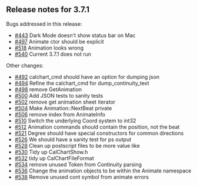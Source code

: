 ## Release notes for 3.7.1

Bugs addressed in this release:

* [#443](../../issues/443) Dark Mode doesn't show status bar on Mac
* [#497](../../issues/497) Animate ctor should be explicit
* [#518](../../issues/518) Animation looks wrong
* [#540](../../issues/540) Current 3.7.1 does not run

Other changes:

* [#492](../../issues/492) calchart_cmd should have an option for dumping json
* [#494](../../issues/494) Refine the calchart_cmd for dump_continuity_text
* [#498](../../issues/498) remove GetAnimation
* [#500](../../issues/500) Add JSON tests to sanity tests
* [#502](../../issues/502) remove get animation sheet iterator
* [#504](../../issues/504) Make Animation::NextBeat private
* [#506](../../issues/506) remove index from AnimateInfo
* [#510](../../issues/510) Switch the underlying Coord system to int32
* [#512](../../issues/512) Animation commands should contain the position, not the beat
* [#521](../../issues/521) Degree should have special constructors for common directions
* [#526](../../issues/526) We should have a sanity test for ps output
* [#528](../../issues/528) Clean up postscript files to be more value like
* [#530](../../issues/530) Tidy up CalChartShow.h
* [#532](../../issues/532) tidy up CalChartFileFormat
* [#534](../../issues/534) remove unused Token from Continuity parsing
* [#536](../../issues/536) Change the animation objects to be within the Animate namespace
* [#538](../../issues/538) Remove unused cont symbol from animate errors

